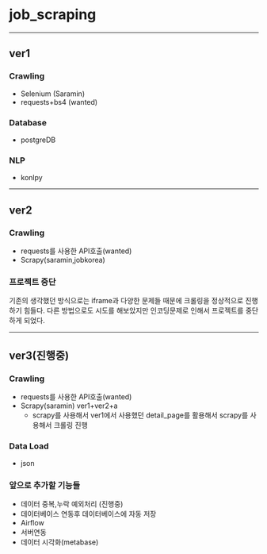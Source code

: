 # job_scraping
***
## ver1

### Crawling
- Selenium (Saramin)
- requests+bs4 (wanted)
### Database
- postgreDB
### NLP
- konlpy

***
## ver2

### Crawling
- requests를 사용한 API호출(wanted)
- Scrapy(saramin,jobkorea)

### 프로젝트 중단
기존의 생각했던 방식으로는 iframe과 다양한 문제들 때문에 크롤링을 정상적으로 진행하기 힘들다. 
다른 방법으로도 시도를 해보았지만 인코딩문제로 인해서 프로젝트를 중단하게 되었다.

***
## ver3(진행중)

### Crawling
- requests를 사용한 API호출(wanted)
- Scrapy(saramin) ver1+ver2+a
  - scrapy를 사용해서 ver1에서 사용했던 detail_page를 활용해서 scrapy를 사용해서 크롤링 진행
 
### Data Load
- json
 
### 앞으로 추가할 기능들
- 데이터 중복,누락 예외처리 (진행중)
- 데이터베이스 연동후 데이터베이스에 자동 저장
- Airflow
- 서버연동
- 데이터 시각화(metabase)



